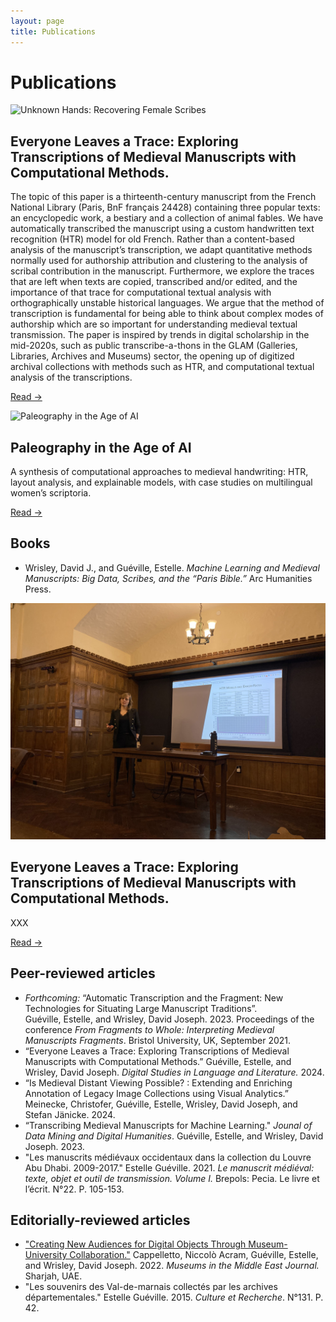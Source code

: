 ```yaml
---
layout: page
title: Publications
---
```



<h1>Publications</h1>

<div class="pub-list">

  <!-- Publication 1 -->
  <section class="pub-card">
    <img class="pub-img" src="/assets/publications/unknown-hands.jpg"
         alt="Unknown Hands: Recovering Female Scribes" loading="lazy">
    <div class="pub-body">
      <h2>Everyone Leaves a Trace: Exploring Transcriptions of  Medieval Manuscripts with Computational Methods.</h2>
      <p class="pub-abstract">
              The topic of this paper is a thirteenth-century manuscript from the French National Library (Paris, BnF français 24428) containing three popular texts: an encyclopedic work, a bestiary and a collection of animal fables. We have automatically transcribed the manuscript using a custom handwritten text recognition (HTR) model for old French. Rather than a content-based analysis of the manuscript’s transcription, we adapt quantitative methods normally used for authorship attribution and clustering to the analysis of scribal contribution in the manuscript. Furthermore, we explore the traces that are left when texts are copied, transcribed and/or edited, and the importance of that trace for computational textual analysis with orthographically unstable historical languages. We argue that the method of transcription is fundamental for being able to think about complex modes of authorship which are so important for understanding medieval textual transmission. The paper is inspired by trends in digital scholarship in the mid-2020s, such as public transcribe-a-thons in the GLAM (Galleries, Libraries, Archives and Museums) sector, the opening up of digitized archival collections with methods such as HTR, and computational textual analysis of the transcriptions.
      </p>
      <p class="pub-links">
        <a class="btn btn-primary" href="https://www.degruyterbrill.com/document/doi/10.1515/dsll-2024-0012/html?srsltid=AfmBOoozqaZdRXvvjMDAu3u-2VeqYnMN-MYPz0dWLXYcB6rhNJQ_Nu5L" target="_blank" rel="noopener">Read →</a>
      </p>
    </div>
  </section>

  <!-- Publication 2 -->
  <section class="pub-card">
    <img class="pub-img" src="/assets/publications/paleo-ai.jpg"
         alt="Paleography in the Age of AI" loading="lazy">
    <div class="pub-body">
      <h2>Paleography in the Age of AI</h2>
      <p class="pub-abstract">
        A synthesis of computational approaches to medieval handwriting: HTR, layout analysis, and explainable models,
        with case studies on multilingual women’s scriptoria.
      </p>
      <p class="pub-links">
        <a class="btn btn-primary" href="https://example.com/paper.pdf" target="_blank" rel="noopener">Read →</a>
      </p>
    </div>
  </section>

  <!-- Duplicate section blocks for more publications -->
</div>


## Books
- Wrisley, David J., and Guéville, Estelle. *Machine Learning and Medieval Manuscripts: Big Data, Scribes, and the “Paris Bible.”* Arc Humanities Press.  

<section class="pub-card">
  <img src="/assets/img/medievallunch.jpg" alt="Test">
  <div class="pub-body">
    <h2>Everyone Leaves a Trace: Exploring Transcriptions of  Medieval Manuscripts with Computational Methods.</h2>
    <p class="pub-abstract">
        XXX    </p>
    <p class="pub-links">
      <a class="btn btn-primary" href="https://www.degruyterbrill.com/document/doi/10.1515/dsll-2024-0012/html?srsltid=AfmBOoozqaZdRXvvjMDAu3u-2VeqYnMN-MYPz0dWLXYcB6rhNJQ_Nu5L" target="_blank" rel="noopener">Read →</a>
    </p>
  </div>
</section>

<!-- Duplicate the block above for each publication -->

## Peer-reviewed articles
- *Forthcoming:* “Automatic Transcription and the Fragment: New Technologies for Situating Large Manuscript Traditions”.  
Guéville, Estelle, and Wrisley, David Joseph. 2023. Proceedings of the conference *From Fragments to Whole: Interpreting Medieval Manuscripts Fragments*. Bristol University, UK, September 2021.
- “Everyone Leaves a Trace: Exploring Transcriptions of  Medieval Manuscripts with Computational Methods.”
Guéville, Estelle, and Wrisley, David Joseph. *Digital Studies in Language and Literature.* 2024.
- “Is Medieval Distant Viewing Possible? : Extending and Enriching Annotation of Legacy Image Collections using Visual Analytics.” Meinecke, Christofer, Guéville, Estelle, Wrisley, David Joseph, and Stefan Jänicke. 2024.
- “Transcribing Medieval Manuscripts for Machine Learning." *Jounal of Data Mining and Digital Humanities*. Guéville, Estelle, and Wrisley, David Joseph. 2023.
- "Les manuscrits médiévaux occidentaux dans la collection du Louvre Abu Dhabi. 2009-2017." Estelle Guéville. 2021. *Le manuscrit médiéval: texte, objet et outil de transmission. Volume I.* Brepols: Pecia. Le livre et l’écrit. N°22. P. 105-153.

## Editorially-reviewed articles
- ["Creating New Audiences for Digital Objects Through Museum-University Collaboration."](https://www.sharjahmuseums.ae/en-US/Publication/MiddleEastJournal) Cappelletto, Niccolò Acram, Guéville, Estelle, and Wrisley, David Joseph. 2022. *Museums in the Middle East Journal.* Sharjah, UAE.
- "Les souvenirs des Val-de-marnais collectés par les archives départementales." Estelle Guéville. 2015. *Culture et Recherche*. N°131. P. 42.